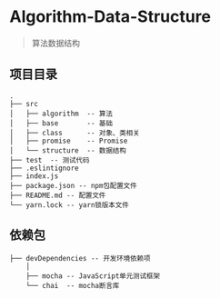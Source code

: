 # Algorithm-Data-Structure

> 算法数据结构


## 项目目录
```
.
├── src  
│   ├── algorithm  -- 算法
│   ├── base       -- 基础
│   ├── class      -- 对象、类相关
│   ├── promise    -- Promise
│   └── structure  -- 数据结构
├── test  -- 测试代码
├── .eslintignore
├── index.js
├── package.json -- npm包配置文件
├── README.md -- 配置文件
└── yarn.lock -- yarn锁版本文件

```

## 依赖包

```
├── devDependencies -- 开发环境依赖项
    │
    ├── mocha -- JavaScript单元测试框架
    └── chai  -- mocha断言库

```


